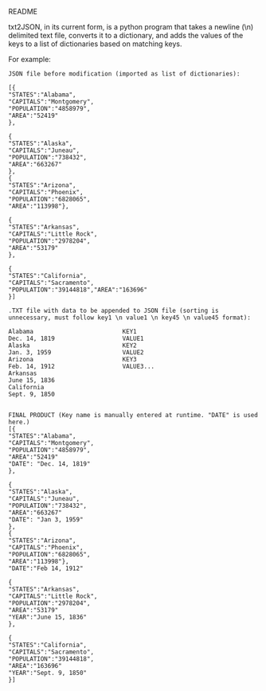 README

txt2JSON, in its current form, is a python program that takes a newline (\n) delimited text file, converts it to a dictionary, and adds the values of the keys to a list of dictionaries based on matching keys.

For example:

	JSON file before modification (imported as list of dictionaries):

	[{
	"STATES":"Alabama",
	"CAPITALS":"Montgomery",
	"POPULATION":"4858979",
	"AREA":"52419"
	},

	{
	"STATES":"Alaska",
	"CAPITALS":"Juneau",
	"POPULATION":"738432",
	"AREA":"663267"
	},
	{
	"STATES":"Arizona",
	"CAPITALS":"Phoenix",
	"POPULATION":"6828065",
	"AREA":"113998"},

	{
	"STATES":"Arkansas",
	"CAPITALS":"Little Rock",
	"POPULATION":"2978204",
	"AREA":"53179"
	},

	{
	"STATES":"California",
	"CAPITALS":"Sacramento",
	"POPULATION":"39144818","AREA":"163696"
	}]

	.TXT file with data to be appended to JSON file (sorting is unnecessary, must follow key1 \n value1 \n key45 \n value45 format):

	Alabama							KEY1
	Dec. 14, 1819					VALUE1
	Alaska							KEY2
	Jan. 3, 1959					VALUE2
	Arizona							KEY3
	Feb. 14, 1912					VALUE3...
	Arkansas
	June 15, 1836
	California
	Sept. 9, 1850


	FINAL PRODUCT (Key name is manually entered at runtime. "DATE" is used here.)
	[{
	"STATES":"Alabama",
	"CAPITALS":"Montgomery",
	"POPULATION":"4858979",
	"AREA":"52419"
	"DATE": "Dec. 14, 1819"
	},

	{
	"STATES":"Alaska",
	"CAPITALS":"Juneau",
	"POPULATION":"738432",
	"AREA":"663267"
	"DATE": "Jan 3, 1959"
	},
	{
	"STATES":"Arizona",
	"CAPITALS":"Phoenix",
	"POPULATION":"6828065",
	"AREA":"113998"},
	"DATE":"Feb 14, 1912"

	{
	"STATES":"Arkansas",
	"CAPITALS":"Little Rock",
	"POPULATION":"2978204",
	"AREA":"53179"
	"YEAR":"June 15, 1836"
	},

	{
	"STATES":"California",
	"CAPITALS":"Sacramento",
	"POPULATION":"39144818",
	"AREA":"163696"
	"YEAR":"Sept. 9, 1850"
	}]